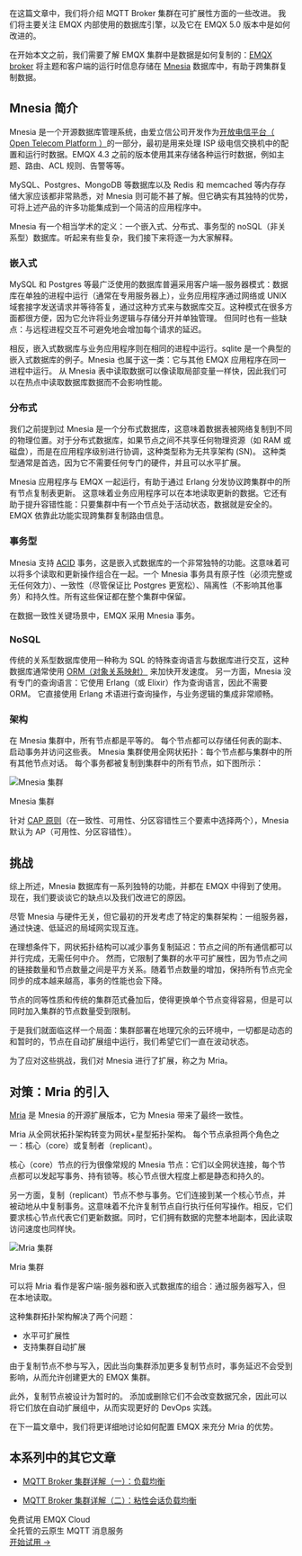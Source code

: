 在这篇文章中，我们将介绍 MQTT Broker 集群在可扩展性方面的一些改进。 我们将主要关注 EMQX 内部使用的数据库引擎，以及它在 EMQX 5.0 版本中是如何改进的。

在开始本文之前，我们需要了解 EMQX 集群中是数据是如何复制的：[EMQX broker](https://www.emqx.io/zh) 将主题和客户端的运行时信息存储在 [Mnesia](http://erlang.org/doc/man/mnesia.html) 数据库中，有助于跨集群复制数据。

## Mnesia 简介

Mnesia 是一个开源数据库管理系统，由爱立信公司开发作为[开放电信平台（ Open Telecom Platform ）](https://en.wikipedia.org/wiki/Open_Telecom_Platform)的一部分，最初是用来处理 ISP 级电信交换机中的配置和运行时数据。EMQX 4.3 之前的版本使用其来存储各种运行时数据，例如主题、路由、ACL 规则、告警等等。

MySQL、Postgres、MongoDB 等数据库以及 Redis 和 memcached 等内存存储大家应该都非常熟悉，对 Mnesia 则可能不甚了解。但它确实有其独特的优势，可将上述产品的许多功能集成到一个简洁的应用程序中。

Mnesia 有一个相当学术的定义：一个嵌入式、分布式、事务型的 noSQL（非关系型）数据库。听起来有些复杂，我们接下来将逐一为大家解释。

### 嵌入式

MySQL 和 Postgres 等最广泛使用的数据库普遍采用客户端—服务器模式：数据库在单独的进程中运行（通常在专用服务器上），业务应用程序通过网络或 UNIX 域套接字发送请求并等待答复，通过这种方式来与数据库交互。这种模式在很多方面都很方便，因为它允许将业务逻辑与存储分开并单独管理。 但同时也有一些缺点：与远程进程交互不可避免地会增加每个请求的延迟。

相反，嵌入式数据库与业务应用程序则在相同的进程中运行。sqlite 是一个典型的嵌入式数据库的例子。Mnesia 也属于这一类：它与其他 EMQX 应用程序在同一进程中运行。 从 Mnesia 表中读取数据可以像读取局部变量一样快，因此我们可以在热点中读取数据库数据而不会影响性能。

### 分布式

我们之前提到过 Mnesia 是一个分布式数据库，这意味着数据表被网络复制到不同的物理位置。对于分布式数据库，如果节点之间不共享任何物理资源（如 RAM 或磁盘），而是在应用程序级别进行协调，这种类型称为无共享架构 (SN)。 这种类型通常是首选，因为它不需要任何专门的硬件，并且可以水平扩展。

Mnesia 应用程序与 EMQX 一起运行，有助于通过 Erlang 分发协议跨集群中的所有节点复制表更新。 这意味着业务应用程序可以在本地读取更新的数据。它还有助于提升容错性能：只要集群中有一个节点处于活动状态，数据就是安全的。EMQX 依靠此功能实现跨集群复制路由信息。

### 事务型

Mnesia 支持 [ACID](https://en.wikipedia.org/wiki/ACID) 事务，这是嵌入式数据库的一个非常独特的功能。这意味着可以将多个读取和更新操作组合在一起。一个 Mnesia 事务具有原子性（必须完整或无任何效力）、一致性（尽管保证比 Postgres 更宽松）、隔离性（不影响其他事务）和持久性。所有这些保证都在整个集群中保留。

在数据一致性关键场景中，EMQX 采用 Mnesia 事务。

### NoSQL 

传统的关系型数据库使用一种称为 SQL 的特殊查询语言与数据库进行交互，这种数据库通常使用 [ORM（对象关系映射）](https://en.wikipedia.org/wiki/Object–relational_mapping) 来加快开发速度。 另一方面，Mnesia 没有专门的查询语言：它使用 Erlang（或 Elixir）作为查询语言，因此不需要 ORM。 它直接使用 Erlang 术语进行查询操作，与业务逻辑的集成非常顺畅。

### 架构

在 Mnesia 集群中，所有节点都是平等的。 每个节点都可以存储任何表的副本、启动事务并访问这些表。 Mnesia 集群使用全网状拓扑：每个节点都与集群中的所有其他节点对话。 每个事务都被复制到集群中的所有节点，如下图所示：

![Mnesia 集群](https://assets.emqx.com/images/4c608391c2ab38e1536774c0929d5a6a.png)

Mnesia 集群

针对 [CAP 原则](https://en.wikipedia.org/wiki/CAP_theorem)（在一致性、可用性、分区容错性三个要素中选择两个），Mnesia 默认为 AP（可用性、分区容错性）。

## 挑战 

综上所述，Mnesia 数据库有一系列独特的功能，并都在 EMQX 中得到了使用。现在，我们要谈谈它的缺点以及我们改进它的原因。

尽管 Mnesia 与硬件无关，但它最初的开发考虑了特定的集群架构：一组服务器，通过快速、低延迟的局域网实现互连。

在理想条件下，网状拓扑结构可以减少事务复制延迟：节点之间的所有通信都可以并行完成，无需任何中介。 然而，它限制了集群的水平可扩展性，因为节点之间的链接数量和节点数量之间是平方关系。随着节点数量的增加，保持所有节点完全同步的成本越来越高，事务的性能也会下降。

节点的同等性质和传统的集群范式叠加后，使得更换单个节点变得容易，但是可以同时加入集群的节点数量受到限制。

于是我们就面临这样一个局面：集群部署在地理冗余的云环境中，一切都是动态的和暂时的，节点在自动扩展组中运行，我们希望它们一直在波动状态。

为了应对这些挑战，我们对 Mnesia 进行了扩展，称之为 Mria。

## 对策：Mria 的引入  

[Mria](https://github.com/emqx/mria) 是 Mnesia 的开源扩展版本，它为 Mnesia 带来了最终一致性。

Mria 从全网状拓扑架构转变为网状+星型拓扑架构。 每个节点承担两个角色之一：核心（core）或复制者（replicant）。

核心（core）节点的行为很像常规的 Mnesia 节点：它们以全网状连接，每个节点都可以发起写事务、持有锁等。核心节点很大程度上都是静态和持久的。

另一方面，复制（replicant）节点不参与事务。它们连接到某一个核心节点，并被动地从中复制事务。这意味着不允许复制节点自行执行任何写操作。相反，它们要求核心节点代表它们更新数据。同时，它们拥有数据的完整本地副本，因此读取访问速度也同样快。

![Mria 集群](https://assets.emqx.com/images/236fc41e5114337c48affe9366400d22.png)

Mria 集群

可以将 Mria 看作是客户端-服务器和嵌入式数据库的组合：通过服务器写入，但在本地读取。

这种集群拓扑架构解决了两个问题：

- 水平可扩展性
- 支持集群自动扩展

由于复制节点不参与写入，因此当向集群添加更多复制节点时，事务延迟不会受到影响，从而允许创建更大的 EMQX 集群。

此外，复制节点被设计为暂时的。 添加或删除它们不会改变数据冗余，因此可以将它们放在自动扩展组中，从而实现更好的 DevOps 实践。

在下一篇文章中，我们将更详细地讨论如何配置 EMQX 来充分 Mria 的优势。


## 本系列中的其它文章

- [MQTT Broker 集群详解（一）：负载均衡](https://www.emqx.com/zh/blog/mqtt-broker-clustering-part-1-load-balancing)

- [MQTT Broker 集群详解（二）：粘性会话负载均衡](mqtt-broker-clustering-part-2-sticky-session-load-balancing)


<section class="promotion">
    <div>
        免费试用 EMQX Cloud
        <div class="is-size-14 is-text-normal has-text-weight-normal">全托管的云原生 MQTT 消息服务</div>
    </div>
    <a href="https://www.emqx.com/zh/signup?continue=https://cloud.emqx.com/console/deployments/0?oper=new" class="button is-gradient px-5">开始试用 →</a >
</section>
